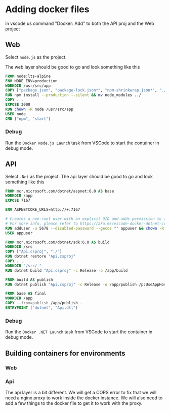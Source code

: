# Adding docker files

in vscode us command "Docker: Add" to both the API proj and the Web project

## Web
Select `node.js` as the project. 

The web layer should be good to go and look something like this

```dockerfile
FROM node:lts-alpine
ENV NODE_ENV=production
WORKDIR /usr/src/app
COPY ["package.json", "package-lock.json*", "npm-shrinkwrap.json*", "./"]
RUN npm install --production --silent && mv node_modules ../
COPY . .
EXPOSE 3000
RUN chown -R node /usr/src/app
USER node
CMD ["npm", "start"]
```

### Debug
Run the `Docker Node.js Launch` task from VSCode to start the container in debug mode.
## API
Select `.Net` as the project. 
The api layer should be good to go and look something like this

```dockerfile
FROM mcr.microsoft.com/dotnet/aspnet:6.0 AS base
WORKDIR /app
EXPOSE 7167

ENV ASPNETCORE_URLS=http://+:7167

# Creates a non-root user with an explicit UID and adds permission to access the /app folder
# For more info, please refer to https://aka.ms/vscode-docker-dotnet-configure-containers
RUN adduser -u 5678 --disabled-password --gecos "" appuser && chown -R appuser /app
USER appuser

FROM mcr.microsoft.com/dotnet/sdk:6.0 AS build
WORKDIR /src
COPY ["Api.csproj", "./"]
RUN dotnet restore "Api.csproj"
COPY . .
WORKDIR "/src/."
RUN dotnet build "Api.csproj" -c Release -o /app/build

FROM build AS publish
RUN dotnet publish "Api.csproj" -c Release -o /app/publish /p:UseAppHost=false

FROM base AS final
WORKDIR /app
COPY --from=publish /app/publish .
ENTRYPOINT ["dotnet", "Api.dll"]
```

### Debug
Run the `Docker .NET Launch` task from VSCode to start the container in debug mode.



## Building containers for environments

### Web

### Api
The api layer is a bit different. We will get a CORS error to fix that we will need a nginx proxy to work inside the docker instance. We will also need to add a few things to the docker file to get it to work with the proxy.
